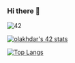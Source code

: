 ### Hi there 👋

![42](https://badgen.net/badge/Born2Code/olakhdar/orange?cache=86400&icon=https://meta.intra.42.fr/assets/42_logo-7dfc9110a5319a308863b96bda33cea995046d1731cebb735e41b16255106c12.svg)


<a href="https://github.com/JaeSeoKim/badge42"><img src="https://badge42.vercel.app/api/v2/cl26mf1se001109mkkt3wehhc/stats?cursusId=21&coalitionId=78" alt="olakhdar's 42 stats" /></a>


[![Top Langs](https://github-readme-stats.vercel.app/api/top-langs/?username=oussamalakhdar)](https://github.com/anuraghazra/github-readme-stats)

<!--
**oussamalakhdar/oussamalakhdar** is a ✨ _special_ ✨ repository because its `README.md` (this file) appears on your GitHub profile.

Here are some ideas to get you started:

- 🔭 I’m currently working on ...
- 🌱 I’m currently learning ...
- 👯 I’m looking to collaborate on ...
- 🤔 I’m looking for help with ...
- 💬 Ask me about ...
- 📫 How to reach me: ...
- 😄 Pronouns: ...
- ⚡ Fun fact: ...
-->
